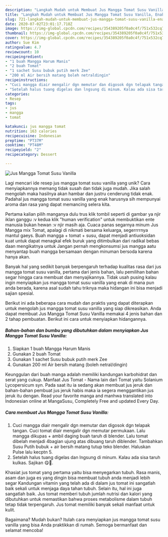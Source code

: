 ```yaml
---
description: "Langkah Mudah untuk Membuat Jus Mangga Tomat Susu Vanilla, Enak Banget"
title: "Langkah Mudah untuk Membuat Jus Mangga Tomat Susu Vanilla, Enak Banget"
slug: 721-langkah-mudah-untuk-membuat-jus-mangga-tomat-susu-vanilla-enak-banget
date: 2020-07-02T23:01:17.718Z
image: https://img-global.cpcdn.com/recipes/354389205f0a0c4f/751x532cq70/jus-mangga-tomat-susu-vanilla-foto-resep-utama.jpg
thumbnail: https://img-global.cpcdn.com/recipes/354389205f0a0c4f/751x532cq70/jus-mangga-tomat-susu-vanilla-foto-resep-utama.jpg
cover: https://img-global.cpcdn.com/recipes/354389205f0a0c4f/751x532cq70/jus-mangga-tomat-susu-vanilla-foto-resep-utama.jpg
author: Sue Kim
ratingvalue: 4.7
reviewcount: 10
recipeingredient:
- "1 buah Mangga Harum Manis"
- "2 buah Tomat"
- "1 sachet Susu bubuk putih merk Zee"
- "200 ml Air bersih matang boleh netraldingin"
recipeinstructions:
- "Cuci mangga diair mengalir dgn memutar dan digosok dgn telapak tangan. Cuci tomat diair mengalir dgn memutar permukaan. Lalu mangga dikupas + ambil daging buah taruh di blender. Lalu tomat dibelah menjadi 4bagian ujung atas dibuang taruh diblender. Tambahkan Susu Putih bubuk + air bersih matang tutup teko blender. Haluskan Pulse lalu kecptn 5."
- "Setelah halus tuang digelas dan lngsung di minum. Kalau ada sisa taruh kulkas. Sajikan 😋🙏."
categories:
- Resep
tags:
- jus
- mangga
- tomat

katakunci: jus mangga tomat 
nutrition: 163 calories
recipecuisine: Indonesian
preptime: "PT37M"
cooktime: "PT48M"
recipeyield: "2"
recipecategory: Dessert

---
```



![Jus Mangga Tomat Susu Vanilla](https://img-global.cpcdn.com/recipes/354389205f0a0c4f/751x532cq70/jus-mangga-tomat-susu-vanilla-foto-resep-utama.jpg)

Lagi mencari ide resep jus mangga tomat susu vanilla yang unik? Cara menyiapkannya memang tidak susah dan tidak juga mudah. Jika salah mengolah maka hasilnya akan hambar dan justru cenderung tidak enak. Padahal jus mangga tomat susu vanilla yang enak harusnya sih mempunyai aroma dan rasa yang dapat memancing selera kita.

Pertama kalian pilih manganya dulu trus klik tombil seperti di gambar ya njir iklan ganggu :v kedua klik &#34;human verification&#34; untuk membuktikan ente manusia bukan hewan :v njir masih aja. Cuaca panas segarnya minum Jus Mangga mix Tomat, apalagi di nikmati bersama keluarga, segerrrrnya mantul gaeys. Buah mangga + tomat + susu, dapat menjadi antiuoksidan kuat untuk dapat menagkal efek buruk yang ditimbulkan dari radikal bebas daan mengikatnya untuk Jangan pernah mengkonsumsi jus mangga aatu menyantap buah mangga bersamaan dengan minuman bersoda karena hanya akan.

Banyak hal yang sedikit banyak berpengaruh terhadap kualitas rasa dari jus mangga tomat susu vanilla, pertama dari jenis bahan, lalu pemilihan bahan segar hingga cara membuat dan menyajikannya. Tidak usah pusing kalau ingin menyiapkan jus mangga tomat susu vanilla yang enak di mana pun anda berada, karena asal sudah tahu triknya maka hidangan ini bisa menjadi sajian spesial.


Berikut ini ada beberapa cara mudah dan praktis yang dapat diterapkan untuk mengolah jus mangga tomat susu vanilla yang siap dikreasikan. Anda dapat membuat Jus Mangga Tomat Susu Vanilla memakai 4 jenis bahan dan 2 tahap pembuatan. Berikut ini cara untuk menyiapkan hidangannya.

<!--inarticleads1-->

##### Bahan-bahan dan bumbu yang dibutuhkan dalam menyiapkan Jus Mangga Tomat Susu Vanilla:

1. Siapkan 1 buah Mangga Harum Manis
1. Gunakan 2 buah Tomat
1. Gunakan 1 sachet Susu bubuk putih merk Zee
1. Gunakan 200 ml Air bersih matang (boleh netral/dingin)


Keunggulan dari buah manga adalah memiliki kandungan karbohidrat dan serat yang cukup. Manfaat Jus Tomat - Nama lain dari Tomat yaitu Solanium Lycopersicum syn. Pada saat itu ia sedang akan membuat jus jeruk dan bahan-bahan pembuat jus jeruk habis maka ia segera menggantikan jus jeruk itu dengan. Read your favorite manga and manhwa translated into Indonesian online at MangaSusu, Completely Free and updated Every Day. 

<!--inarticleads2-->

##### Cara membuat Jus Mangga Tomat Susu Vanilla:

1. Cuci mangga diair mengalir dgn memutar dan digosok dgn telapak tangan. Cuci tomat diair mengalir dgn memutar permukaan. Lalu mangga dikupas + ambil daging buah taruh di blender. Lalu tomat dibelah menjadi 4bagian ujung atas dibuang taruh diblender. Tambahkan Susu Putih bubuk + air bersih matang tutup teko blender. Haluskan Pulse lalu kecptn 5.
1. Setelah halus tuang digelas dan lngsung di minum. Kalau ada sisa taruh kulkas. Sajikan 😋🙏.


Khasiat jus tomat yang pertama yaitu bisa menyegarkan tubuh. Rasa manis, asam dan juga es yang dingin bisa membuat tubuh anda menjadi lebih segar Kandungan vitamin yang telah ada di dalam jus tomat ini sangatlah baik sekali untuk menjaga daya tahan tubuh. Selain itu, hal ini juga sangatlah baik. Jus tomat memberi tubuh jumlah nutrisi dan kalori yang dibutuhkan untuk memastikan bahwa proses metabolisme dalam tubuh tetap tidak terpengaruh. Jus tomat memiliki banyak sekali manfaat untuk kulit. 

Bagaimana? Mudah bukan? Itulah cara menyiapkan jus mangga tomat susu vanilla yang bisa Anda praktikkan di rumah. Semoga bermanfaat dan selamat mencoba!
